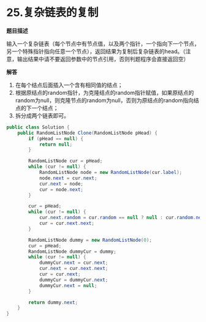 # 25.复杂链表的复制

**题目描述**

输入一个复杂链表（每个节点中有节点值，以及两个指针，一个指向下一个节点，另一个特殊指针指向任意一个节点），返回结果为复制后复杂链表的head。（注意，输出结果中请不要返回参数中的节点引用，否则判题程序会直接返回空）

**解答**

1. 在每个结点后面插入一个含有相同值的结点；
2. 根据原结点的random指针，为克隆结点的random指针赋值，如果原结点的random为null，则克隆节点的random为null，否则为原结点的random指向结点的下一个结点；
3. 拆分成两个链表即可。

```java
public class Solution {
    public RandomListNode Clone(RandomListNode pHead) {
        if (pHead == null) {
            return null;
        }

        RandomListNode cur = pHead;
        while (cur != null) {
            RandomListNode node = new RandomListNode(cur.label);
            node.next = cur.next;
            cur.next = node;
            cur = node.next;
        }

        cur = pHead;
        while (cur != null) {
            cur.next.random = cur.random == null ? null : cur.random.next;
            cur = cur.next.next;
        }

        RandomListNode dummy = new RandomListNode(0);
        cur = pHead;
        RandomListNode dummyCur = dummy;
        while (cur != null) {
            dummyCur.next = cur.next;
            cur.next = cur.next.next;
            cur = cur.next;
            dummyCur = dummyCur.next;
            dummyCur.next = null;
        }

        return dummy.next;
    }
}
```